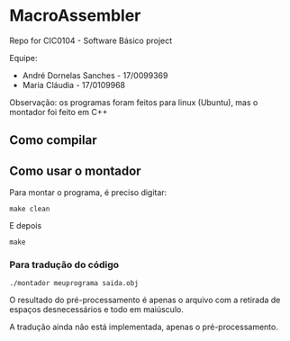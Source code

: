 # MacroAssembler

Repo for CIC0104 - Software Básico project

Equipe:

- André Dornelas Sanches - 17/0099369
- Maria Cláudia - 17/0109968

Observação: os programas foram feitos para linux (Ubuntu), mas o montador foi feito em C++

## Como compilar

## Como usar o montador

Para montar o programa, é preciso digitar:

```
make clean
```

E depois

```
make
```

### Para tradução do código

```
./montador meuprograma saida.obj
```

O resultado do pré-processamento é apenas o arquivo com a retirada de espaços desnecessários e todo em maiúsculo.

A tradução ainda não está implementada, apenas o pré-processamento.
